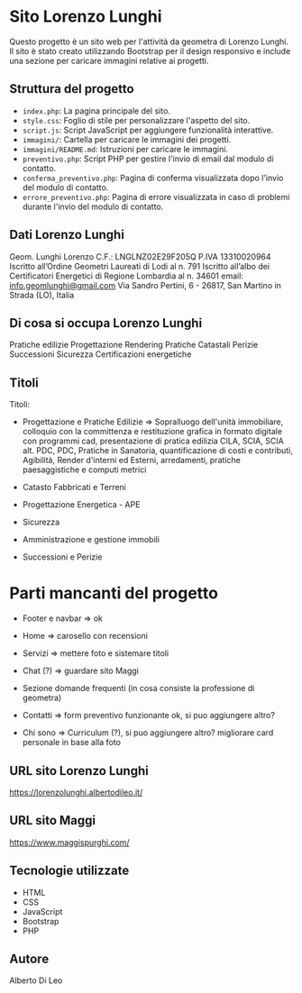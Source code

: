# Sito Lorenzo Lunghi

Questo progetto è un sito web per l'attività da geometra di Lorenzo Lunghi. Il sito è stato creato utilizzando Bootstrap per il design responsivo e include una sezione per caricare immagini relative ai progetti.

## Struttura del progetto

- `index.php`: La pagina principale del sito.
- `style.css`: Foglio di stile per personalizzare l'aspetto del sito.
- `script.js`: Script JavaScript per aggiungere funzionalità interattive.
- `immagini/`: Cartella per caricare le immagini dei progetti.
- `immagini/README.md`: Istruzioni per caricare le immagini.
- `preventivo.php`: Script PHP per gestire l'invio di email dal modulo di contatto.
- `conferma_preventivo.php`: Pagina di conferma visualizzata dopo l'invio del modulo di contatto.
- `errore_preventivo.php`: Pagina di errore visualizzata in caso di problemi durante l'invio del modulo di contatto.

## Dati Lorenzo Lunghi 

Geom. Lunghi Lorenzo 
C.F.: LNGLNZ02E29F205Q 
P.IVA 13310020964 
Iscritto all’Ordine Geometri Laureati di Lodi al n. 791 
Iscritto all’albo dei Certificatori Energetici di Regione Lombardia al n. 34601 
email: info.geomlunghi@gmail.com
Via Sandro Pertini, 6 - 26817, San Martino in Strada (LO), Italia

## Di cosa si occupa Lorenzo Lunghi
Pratiche edilizie
Progettazione
Rendering
Pratiche Catastali
Perizie
Successioni
Sicurezza
Certificazioni energetiche

## Titoli

Titoli:
- Progettazione e Pratiche Edilizie
    => Sopralluogo dell'unità immobiliare, colloquio con la committenza e restituzione grafica in formato digitale con programmi cad, presentazione di pratica edilizia CILA, SCIA, SCIA alt. PDC, PDC, Pratiche in Sanatoria, quantificazione di costi e contributi, Agibilità, Render d'interni ed Esterni, arredamenti, pratiche paesaggistiche e computi metrici

- Catasto Fabbricati e Terreni
- Progettazione Energetica - APE
- Sicurezza
- Amministrazione e gestione immobili
- Successioni e Perizie


# Parti mancanti del progetto

- Footer e navbar => ok
- Home => carosello con recensioni
- Servizi => mettere foto e sistemare titoli

- Chat (?) => guardare sito Maggi
- Sezione domande frequenti (in cosa consiste la professione di geometra)
- Contatti => form preventivo funzionante ok, si puo aggiungere altro?
- Chi sono => Curriculum (?), si puo aggiungere altro? migliorare card personale in base alla foto





## URL sito Lorenzo Lunghi 

https://lorenzolunghi.albertodileo.it/

## URL sito Maggi

https://www.maggispurghi.com/

## Tecnologie utilizzate

- HTML
- CSS
- JavaScript
- Bootstrap
- PHP

## Autore

Alberto Di Leo

